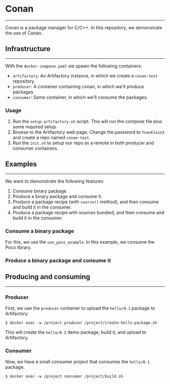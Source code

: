 
# Conan
---
Conan is a package manager for C/C++. In this repository, we demonstrate the use of Conan.

## Infrastructure
---
With the `docker-compose.yaml` we spawn the following containers:
- `artifactory`: An Artifactory instance, in which we create a `conan-test` repository.
- `producer`: A container containing conan, in which we'll produce packages
- `consumer`: Same container, in which we'll consume the packages.

### Usage
1. Run the `setup-artifactory.sh` script. This will run the compose file plus some required setup.
2. Browse to the Artifactory web page. Change the password to `YoavKlein3` and create a repo named `conan-test`.
3. Run the `init.sh` to setup our repo as a remote in both producer and consumer containers.


## Examples
---

We want to demonstrate the following features:
1. Consume binary package
2. Produce a binary package and consume it.
3. Produce a package recipe (with `source()` method), and then consume and build it in the consumer.
4. Produce a package recipe with sources bundled, and then consume and build it in the consumer.


### Consume a binary package
For this, we use the `use_poco_example`. In this example, we consume the Poco library.

### Produce a binary package and consume it


## Producing and consuming
---

### Producer
First, we use the `producer` container to upload the `hello/0.1` package to Artifactory:

```
$ docker exec -w /project producer /project/create-hello-package.sh
```

This will create the `hello/0.1` demo package, build it, and upload to Artifactory.

### Consumer
Now, we have a small consumer project that consumes the `hello/0.1` package.

```
$ docker exec -w /project consumer /project/build.sh
```
